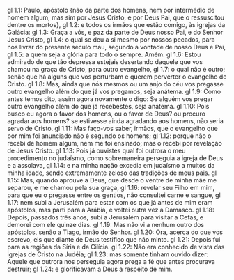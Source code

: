 gl 1.1: Paulo, apóstolo {não da parte dos homens, nem por intermédio de homem algum, mas sim por Jesus Cristo, e por Deus Pai, que o ressuscitou dentre os mortos},
gl 1.2: e todos os irmãos que estão comigo, às igrejas da Galácia:
gl 1.3: Graça a vós, e paz da parte de Deus nosso Pai, e do Senhor Jesus Cristo,
gl 1.4: o qual se deu a si mesmo por nossos pecados, para nos livrar do presente século mau, segundo a vontade de nosso Deus e Pai,
gl 1.5: a quem seja a glória para todo o sempre. Amém.
gl 1.6: Estou admirado de que tão depressa estejais desertando daquele que vos chamou na graça de Cristo, para outro evangelho,
gl 1.7: o qual não é outro; senão que há alguns que vos perturbam e querem perverter o evangelho de Cristo.
gl 1.8: Mas, ainda que nós mesmos ou um anjo do céu vos pregasse outro evangelho além do que já vos pregamos, seja anátema.
gl 1.9: Como antes temos dito, assim agora novamente o digo: Se alguém vos pregar outro evangelho além do que já recebestes, seja anátema.
gl 1.10: Pois busco eu agora o favor dos homens, ou o favor de Deus? ou procuro agradar aos homens? se estivesse ainda agradando aos homens, não seria servo de Cristo.
gl 1.11: Mas faço-vos saber, irmãos, que o evangelho que por mim foi anunciado não é segundo os homens;
gl 1.12: porque não o recebi de homem algum, nem me foi ensinado; mas o recebi por revelação de Jesus Cristo.
gl 1.13: Pois já ouvistes qual foi outrora o meu procedimento no judaísmo, como sobremaneira perseguia a igreja de Deus e a assolava,
gl 1.14: e na minha nação excedia em judaísmo a muitos da minha idade, sendo extremamente zeloso das tradições de meus pais.
gl 1.15: Mas, quando aprouve a Deus, que desde o ventre de minha mãe me separou, e me chamou pela sua graça,
gl 1.16: revelar seu Filho em mim, para que eu o pregasse entre os gentios, não consultei carne e sangue,
gl 1.17: nem subi a Jerusalém para estar com os que já antes de mim eram apóstolos, mas parti para a Arábia, e voltei outra vez a Damasco.
gl 1.18: Depois, passados três anos, subi a Jerusalém para visitar a Cefas, e demorei com ele quinze dias.
gl 1.19: Mas não vi a nenhum outro dos apóstolos, senão a Tiago, irmão do Senhor.
gl 1.20: Ora, acerca do que vos escrevo, eis que diante de Deus testifico que não minto.
gl 1.21: Depois fui para as regiões da Síria e da Cilícia.
gl 1.22: Não era conhecido de vista das igrejas de Cristo na Judéia;
gl 1.23: mas somente tinham ouvido dizer: Aquele que outrora nos perseguia agora prega a fé que antes procurava destruir;
gl 1.24: e glorificavam a Deus a respeito de mim.
